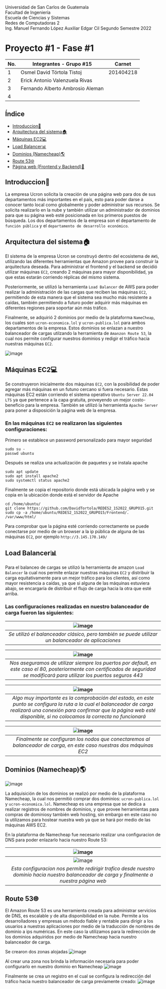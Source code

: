 Universidad de San Carlos de Guatemala \
Facultad de Ingeniería \
Escuela de Ciencias y Sistemas \
Redes de Computadoras 2 \
Ing. Manuel Fernando López
Auxiliar Edgar Cil
Segundo Semestre 2022 

# Proyecto #1 - Fase #1
 
 
| No. | Integrantes - Grupo #15          | Carnet    |
|-----|----------------------------------|-----------|
| 1   | Osmel David Tórtola Tistoj       | 201404218 |
| 2   | Erick Antonio Valenzuela Rivas   |           |
| 3   | Fernando Alberto Ambrosio Aleman |           |
| 4   |                                  |           |
  
  
## Índice

- [Introduccion:scroll:](#Introduccion)
- [Arquitectura del sistema:house:](#Arquitectura)
- [Máquinas EC2:computer:](#MaquinasEC2)
- [Load Balancer:bar_chart:](#LoadBalancer)
- [Dominios (Namecheap):earth_americas:](#Dominios)
- [Route 53:globe_with_meridians:](#Route53)
- [Página web (Frontend y Backend):newspaper:](#Frontend)

<a  name="Introduccion"></a>

## Introduccion:scroll:

La empresa Ucron solicita la creación de una página web para dos de sus departamentos más importantes en el país, esto para poder darse a conocer tanto local como globalmente y poder administrar sus recursos. Se solicita realizarlo en la nube y también utilizar un administrador de dominios para que su página web esté posicionada en los primeros puestos de búsqueda. Los dos departamentos de la empresa son el departamento de `función pública` y el `departamento de desarrollo económico`.


<a  name="Arquitectura"></a>

## Arquitectura del sistema:house:

El sistema de la empresa Ucron se construyó dentro del ecosistema de `AWS`, utilizando las diferentes herramientas que Amazon provee para construir la arquitectura deseada. Para administrar el frontend y el backend se decidió utilizar máquinas `EC2`, creando 2 máquinas para mayor disponibilidad, ya que estas estarán corriendo réplicas del mismo sistema.

Posteriormente, se utilizó la herramienta `Load Balancer` de AWS para poder realizar la administración de las cargas que reciben las máquinas `EC2`, permitiendo de esta manera que el sistema sea mucho más resistente a caídas, también permitiendo a futuro poder adquirir más máquinas en diferentes regiones para soportar aún más tráfico.

Finalmente, se adquirió 2 dominios por medio de la plataforma `NameCheap`, los cuales son `ucron-economica.lol` y `ucron-publica.lol` para ambos departamentos de la empresa. Estos dominios se enlazan a nuestro balanceador de cargas utilzando la herramienta de `Amanzon Route 53`, la cual nos permite configurar nuestros dominios y redigir el tráfico hacia nuestras máquinas `EC2`.

![image](https://user-images.githubusercontent.com/25576463/197362876-ec65e469-9509-4f9b-8338-8df45a08a9ec.png)


<a  name="MaquinasEC2"></a>

## Máquinas EC2:computer:

Se construyeron inicialmente dos máquinas `EC2`, con la posibilidad de poder agregar más máquinas en un futuno cercano si fuera necesario. Estas máquinas EC2 están corriendo el sistema operativo `Ubuntu Server 22.04 LTS` ya que pertenece a la capa gratuita, proveyendo un mejor costo-beneficio para la empresa. También se utilizó la herramienta `Apache Server` para poner a disposición la página web de la empresa.

### En las máquinas `EC2` se realizaron las siguientes configuraciones:

Primero se establece un password personalizado para mayor seguridad
```
sudo su -
passwd ubuntu
```

Después se realiza una actualización de paquetes y se instala apache
```
sudo apt update
sudo apt install apache2
sudo systemctl status apache2
```

Finalmente se copia el repositorio donde está ubicada la página web y se copia en la ubicación donde está el servidor de Apache
```
cd /home/ubuntu/
git clone https://github.com/DavidTortola/REDES2_1S2022_GRUPO15.git
sudo cp -a /home/ubuntu/REDES2_1S2022_GRUPO15/Frontend/. /var/www/html/
```

Para comprobar que la página esté corriendo correctamente se puede conectarse por medio de un browser a la ip pública de alguna de las máquinas `EC2`, por ejemplo `http://3.145.170.149/`


<a  name="LoadBalancer"></a>

## Load Balancer:bar_chart:

Para el balanceo de cargas se utilizó la herramienta de amazon `Load Balancer` la cual nos permite enlazar nuestras máquinas `EC2` y distribuir la carga equitativamente para un mejor tráfico para los clientes, así como mayor resistencia a caídas, ya que si alguna de las máquinas estuviera abajo, se encargaría de distribuir el flujo de carga hacia la otra que esté arriba.

### Las configuraciones realizadas en nuestro balanceador de carga fueron las siguientes:

| ![image](https://user-images.githubusercontent.com/25576463/197363388-850bc124-8161-4d02-b86f-2073d1b21b02.png) | 
|:--:| 
| *Se utilizó el balanceador clásico, pero también se puede utilizar un balanceador de aplicaciones* |


| ![image](https://user-images.githubusercontent.com/25576463/197363450-9e310620-c00f-4935-84ef-057dc2a13f51.png) | 
|:--:| 
| *Nos aseguramos de utilizar siempre los puertos por default, en este caso el 80, posteriormente con certificados de seguridad se modificará para utilizar los puertos seguros 443* |

| ![image](https://user-images.githubusercontent.com/25576463/197363477-024c3828-5ca7-49cf-acbe-1d5f2143d4ef.png) | 
|:--:| 
| *Algo muy importante es la comprobación del estado, en este punto se configura la ruta a la cual el balanceador de carga realizará una conexión para confirmar que la página web esté disponible, si no colocamos la correcta no funcionará* |

| ![image](https://user-images.githubusercontent.com/25576463/197363493-2dcd6761-10f1-4269-87d7-2872e2652a9f.png) | 
|:--:| 
| *Finalmente se configuran los nodos que conectaremos al balanceador de carga, en este caso nuestras dos máquinas EC2* |

<a  name="Dominios"></a>

## Dominios (Namecheap):earth_americas:

![image](https://user-images.githubusercontent.com/25576463/197363551-c2469992-1147-444d-9eb5-3af43bcff357.png)

La adquisición de los dominios se realizó por medio de la plataforma Namecheap, la cual nos permitió comprar dos dominios: `ucron-publica.lol` y `ucron-economica.lol`.  Namecheap es una empresa que se dedica a realizar registros de nombres de dominios, y que provee herramientas para compras de dominiosy también web hosting, sin embargo en este caso no la utilizamos para hostear nuestra web ya que se hará por medio de las máquinas AWS EC2.

En la plataforma de Namecheap fue necesario realizar una configuracion de DNS para poder enlazarlo hacia nuestro Route 53:

| ![image](https://user-images.githubusercontent.com/25576463/197363585-44d3d21c-1452-4685-a4dc-36d9617e6d85.png) | 
|:--:| 
| ![image](https://user-images.githubusercontent.com/25576463/197363593-66d4402a-343e-4fa5-8486-d1f7eccf334c.png) | 
| *Esta configuracion nos permite redirigir trafico desde nuestro dominio hacia nuestro balanceador de carga y finalmente a nuestra página web* |


<a  name="Route53"></a>

## Route 53:globe_with_meridians:

El Amazon Route 53 es una herramienta creada para administrar servicios de DNS, es escalable y de alta disponibilidad en la nube. Permite a los desarrolladores y empresas un método fiable y rentable para dirigir a los usuarios a nuestras aplicaciones por medio de la traducción de nombres de dominio a ips numéricas. En este caso la utilizamos para la redirección de los dominios adquiridos por medio de Namecheap hacia nuestro balanceador de carga.


Se crearon dos zonas alojadas
![image](https://user-images.githubusercontent.com/25576463/197363672-a93291d0-8bed-44f6-9e27-6db8737ad72a.png)

Al crear una zona nos brinda la información necesaria para poder configurarlo en nuestro dominio en Namecheap
![image](https://user-images.githubusercontent.com/25576463/197363680-8693ea34-97ff-4c3f-b93b-6e3fb8363a46.png)

Finalmente se crea un registro en el cual se configura la redirección del tráfico hacia nuestro balanceador de carga previamente creado:
![image](https://user-images.githubusercontent.com/25576463/197363710-7fa2802a-e3b1-4c35-9dfb-fde00c982b94.png)







